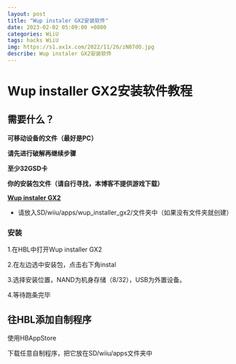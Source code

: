 ```yaml
---
layout: post
title: "Wup instaler GX2安装软件"
date: 2023-02-02 05:09:00 +0800
categories: WiiU
tags: hacks WiiU
img: https://s1.ax1x.com/2022/11/26/zN87dO.jpg
describe: Wup instaler GX2安装软件
---
```


# Wup installer GX2安装软件教程

## 需要什么？

**可移动设备的文件（最好是PC）**

**请先进行破解再继续步骤**

**至少32GSD卡**

**你的安装包文件（请自行寻找，本博客不提供游戏下载）**

**[Wup instaler GX2](https://github.com/wiiu-controller-mods/wup-installer-gx2/releases/download/v1/wup_installer_gx2.elf)**

- 请放入SD/wiiu/apps/wup_installer_gx2/文件夹中（如果没有文件夹就创建）

### 安装

1.在HBL中打开Wup installer GX2

2.在左边选中安装包，点击右下角instal

3.选择安装位置，NAND为机身存储（8/32），USB为外置设备。

4.等待跑条完毕

## 往HBL添加自制程序

使用HBAppStore

下载任意自制程序，把它放在SD/wiiu/apps文件夹中